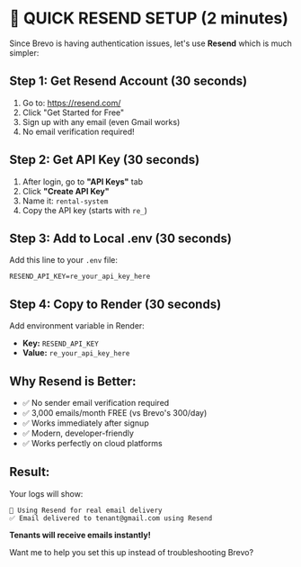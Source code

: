 # 🚀 QUICK RESEND SETUP (2 minutes)

Since Brevo is having authentication issues, let's use **Resend** which is much simpler:

## Step 1: Get Resend Account (30 seconds)
1. Go to: https://resend.com/
2. Click "Get Started for Free"
3. Sign up with any email (even Gmail works)
4. No email verification required!

## Step 2: Get API Key (30 seconds)
1. After login, go to **"API Keys"** tab
2. Click **"Create API Key"**
3. Name it: `rental-system`
4. Copy the API key (starts with `re_`)

## Step 3: Add to Local .env (30 seconds)
Add this line to your `.env` file:
```
RESEND_API_KEY=re_your_api_key_here
```

## Step 4: Copy to Render (30 seconds)
Add environment variable in Render:
- **Key:** `RESEND_API_KEY`
- **Value:** `re_your_api_key_here`

## Why Resend is Better:
- ✅ No sender email verification required
- ✅ 3,000 emails/month FREE (vs Brevo's 300/day)
- ✅ Works immediately after signup
- ✅ Modern, developer-friendly
- ✅ Works perfectly on cloud platforms

## Result:
Your logs will show:
```
🚀 Using Resend for real email delivery
✅ Email delivered to tenant@gmail.com using Resend
```

**Tenants will receive emails instantly!**

Want me to help you set this up instead of troubleshooting Brevo?